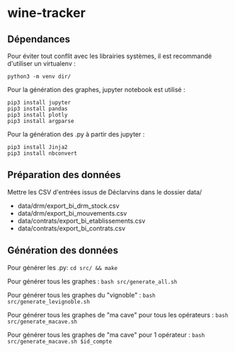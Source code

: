 # wine-tracker

## Dépendances

Pour éviter tout conflit avec les librairies systèmes, il est recommandé d'utiliser un virtualenv :

```
python3 -m venv dir/
```

Pour la génération des graphes, jupyter notebook est utilisé :

```
pip3 install jupyter
pip3 install pandas
pip3 install plotly
pip3 install argparse
```

Pour la génération des .py à partir des jupyter :

```
pip3 install Jinja2
pip3 install nbconvert
```

## Préparation des données

Mettre les CSV d'entrées issus de Déclarvins dans le dossier data/
* data/drm/export_bi_drm_stock.csv
* data/drm/export_bi_mouvements.csv
* data/contrats/export_bi_etablissements.csv
* data/contrats/export_bi_contrats.csv

## Génération des données

Pour générer les .py: `cd src/ && make`

Pour générer tous les graphes : `bash src/generate_all.sh`

Pour générer tous les graphes du "vignoble" : `bash src/generate_levignoble.sh`

Pour générer tous les graphes de "ma cave" pour tous les opérateurs : `bash src/generate_macave.sh`

Pour générer tous les graphes de "ma cave" pour 1 opérateur : `bash src/generate_macave.sh $id_compte`
